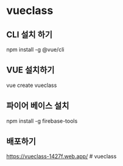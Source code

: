 # vueclass

## CLI 설치 하기

npm install -g @vue/cli

## VUE 설치하기

vue create vueclass

## 파이어 베이스 설치

npm install -g firebase-tools

## 배포하기

https://vueclass-1427f.web.app/
#   v u e c l a s s  
 